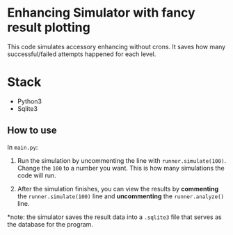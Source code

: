 # Enhancing Simulator with fancy result plotting

This code simulates accessory enhancing without crons.
It saves how many successful/failed attempts happened for each level.

# Stack

- Python3
- Sqlite3

## How to use

In `main.py`:

1. Run the simulation by uncommenting the line with `runner.simulate(100)`. Change the `100` to a number you want. This is how many simulations the code will run.

2. After the simulation finishes, you can view the results by **commenting** the `runner.simulate(100)` line and **uncommenting** the `runner.analyze()` line.

*note: the simulator saves the result data into a `.sqlite3` file that serves as the database for the program.
